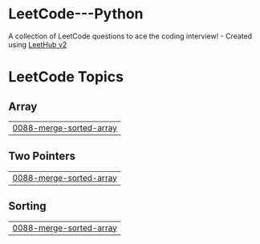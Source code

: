 # LeetCode---Python
A collection of LeetCode questions to ace the coding interview! - Created using [LeetHub v2](https://github.com/arunbhardwaj/LeetHub-2.0)

<!---LeetCode Topics Start-->
# LeetCode Topics
## Array
|  |
| ------- |
| [0088-merge-sorted-array](https://github.com/botta14/LeetCode---Python/tree/master/0088-merge-sorted-array) |
## Two Pointers
|  |
| ------- |
| [0088-merge-sorted-array](https://github.com/botta14/LeetCode---Python/tree/master/0088-merge-sorted-array) |
## Sorting
|  |
| ------- |
| [0088-merge-sorted-array](https://github.com/botta14/LeetCode---Python/tree/master/0088-merge-sorted-array) |
<!---LeetCode Topics End-->